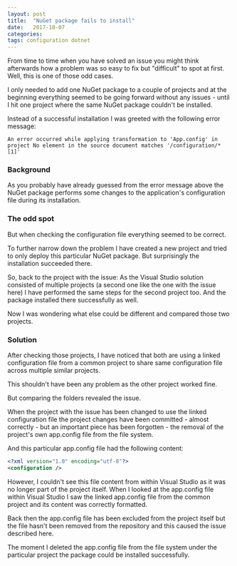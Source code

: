 ```yaml
---
layout: post
title:  "NuGet package fails to install"
date:   2017-10-07
categories: 
tags: configuration dotnet
---
```


From time to time when you have solved an issue you might think afterwards how a problem was so easy to fix but "difficult" to spot at first.
Well, this is one of those odd cases.

I only needed to add one NuGet package to a couple of projects and at the beginning everything seemed to be going forward without any issues - until I hit one project 
where the same NuGet package couldn't be installed.

<!--more-->
  
Instead of a successful installation I was greeted with the following error message:

```
An error occurred while applying transformation to 'App.config' in project No element in the source document matches '/configuration/*[1]'
```

### Background

As you probably have already guessed from the error message above the NuGet package performs some changes to the application's configuration file
during its installation.

### The odd spot

But when checking the configuration file everything seemed to be correct.

To further narrow down the problem I have created a new project and tried to only deploy this particular NuGet package.
But surprisingly the installation succeeded there.

So, back to the project with the issue:
As the Visual Studio solution consisted of multiple projects (a second one like the one with the issue here) I have performed
the same steps for the second project too. And the package installed there successfully as well.

Now I was wondering what else could be different and compared those two projects.

### Solution

After checking those projects, I have noticed that both are using a linked configuration file from a common project to share same configuration file
across multiple similar projects.

This shouldn't have been any problem as the other project worked fine. 

But comparing the folders revealed the issue. 

When the project with the issue has been changed to use the linked configuration file the project changes have been committed - almost correctly -
but an important piece has been forgotten - the removal of the project's own app.config file from the file system.

And this particular app.config file had the following content:

```xml
<?xml version="1.0" encoding="utf-8"?>
<configuration />
```

However, I couldn't see this file content from within Visual Studio as it was no longer part of the project itself. 
When I looked at the app.config file within Visual Studio I saw the linked app.config file from the common project and its content was correctly formatted.

Back then the app.config file has been excluded from the project itself but the file hasn't been removed from the repository and this caused the issue described here.

The moment I deleted the app.config file from the file system under the particular project the package could be installed successfully.


